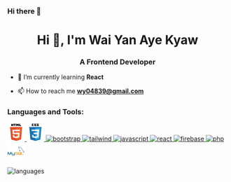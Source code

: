 ### Hi there 👋

<h1 align="center">Hi 👋, I'm Wai Yan Aye Kyaw</h1>
<h3 align="center">A Frontend Developer</h3>

 

- 🌱 I’m currently learning **React**

 

- 📫 How to reach me **wy04839@gmail.com**



 

<h3 align="left">Languages and Tools:</h3>
        <p align="left">
            <a href="https://www.w3.org/html/" target="_blank" rel="noreferrer">
                <img
                    src="https://raw.githubusercontent.com/devicons/devicon/master/icons/html5/html5-original-wordmark.svg"
                    alt="html5"
                    width="40"
                    height="40"
                />
            </a>
            <a href="https://www.w3schools.com/css/" target="_blank" rel="noreferrer">
                <img
                    src="https://raw.githubusercontent.com/devicons/devicon/master/icons/css3/css3-original-wordmark.svg"
                    alt="css3"
                    width="40"
                    height="40"
                />
            </a>
            <a href="https://getbootstrap.com/" target="_blank" rel="noreferrer">
                <img
                    src="https://upload.wikimedia.org/wikipedia/commons/thumb/b/b2/Bootstrap_logo.svg/1280px-Bootstrap_logo.svg.png"
                    alt="bootstrap"
                    width="45"
                    height="40"
                />
            </a>
            <a href="https://tailwindcss.com/" target="_blank" rel="noreferrer">
                <img
                    src="https://logowik.com/content/uploads/images/tailwind-css3232.logowik.com.webp"
                    alt="tailwind"
                    width="40"
                    height="40"
                />
            </a>
            <a href="https://www.w3schools.com/js/" target="_blank" rel="noreferrer">
                <img
                    src="https://upload.wikimedia.org/wikipedia/commons/thumb/6/6a/JavaScript-logo.png/800px-JavaScript-logo.png"
                    alt="javascript"
                    width="40"
                    height="40"
                />
            </a>
            <a href="https://react.dev/" target="_blank" rel="noreferrer">
                <img
                    src="https://cdn.freebiesupply.com/logos/large/2x/react-1-logo-png-transparent.png"
                    alt="react"
                    width="40"
                    height="40"
                />
            </a>
            <a href="https://firebase.google.com/" target="_blank" rel="noreferrer">
                <img
                    src="https://www.vectorlogo.zone/logos/firebase/firebase-icon.svg"
                    alt="firebase"
                    width="40"
                    height="40"
                />
            </a>  
            <a href="https://www.php.net/" target="_blank" rel="noreferrer">
                <img
                    src="https://upload.wikimedia.org/wikipedia/commons/thumb/2/27/PHP-logo.svg/2560px-PHP-logo.svg.png"
                    alt="php"
                    width="50"
                    height="40"
                />
            </a>
            </a>
            <a href="https://www.mysql.com/" target="_blank" rel="noreferrer">
                <img
                    src="https://raw.githubusercontent.com/devicons/devicon/master/icons/mysql/mysql-original-wordmark.svg"
                    alt="mysql"
                    width="40"
                    height="40"
                />
            </a>
        </p>

 

<p><img align="left" src="https://github-readme-stats.vercel.app/api/top-langs/?username=anuraghazra&layout=compact" alt="languages" /></p>

<p>&nbsp;<img align="center" src="https://github-readme-stats.vercel.app/api?username=waiyanayekyaw&show_icons=true&theme=dracula" alt="" /></p>
